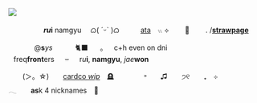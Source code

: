 ![](https://files.catbox.moe/9bsjji.png)

　　　　　__*ru*i__ namgyu　 ᜊ( ˊᵕˋ )ᜊ
⠀　　[ata](https://ruinnamgyu.atabook.org/)　𓏭 ⟡ 　　🔪 　　. /[**straw**__page__](https://kimseowwan.straw.page)




⠀⠀⠀⠀⠀@**s***ys*⠀⠀⠀⠀ 🐈‍⬛ ⠀⠀｡⠀⠀c+h even on dni 
⠀⠀⠀⠀ ⠀freq**front**ers⠀⠀⏖⠀⠀r*u***i**, **namgyu**, _jae_**won**

  (＞。☆)  [cardco *wip*](https://link) 🪦
    ˒˒  ♫  ੭୧  ₊ ⊹
     𓂃  **as**k 4 nicknames 🍴
